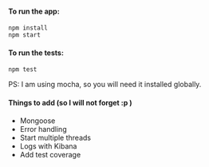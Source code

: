 #### To run the app:
```
npm install
npm start
```

#### To run the tests:
```
npm test
```

PS: I am using mocha, so you will need it installed globally.

#### Things to add (so I will not forget :p )
- Mongoose
- Error handling
- Start multiple threads
- Logs with Kibana
- Add test coverage
